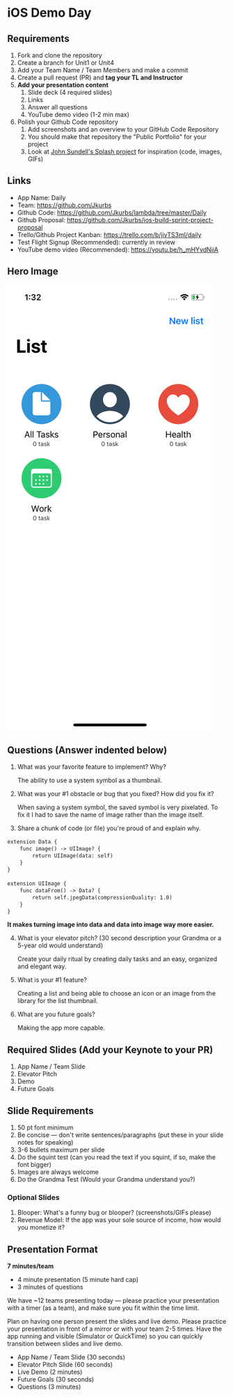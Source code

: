 # iOS Demo Day

## Requirements

1. Fork and clone the repository
2. Create a branch for Unit1 or Unit4
3. Add your Team Name / Team Members and make a commit
4. Create a pull request (PR) and **tag your TL and Instructor**
5. **Add your presentation content**
    1. Slide deck (4 required slides)
    2. Links
    3. Answer all questions 
    4. YouTube demo video (1-2 min max)
6. Polish your Github Code repository
    1. Add screenshots and an overview to your GitHub Code Repository
    2. You should make that repository the "Public Portfolio" for your project
    3. Look at [John Sundell's Splash project](https://github.com/JohnSundell/Splash) for inspiration (code, images, GIFs)


## Links

* App Name: Daily 
* Team: https://github.com/Jkurbs
* Github Code: https://github.com/Jkurbs/lambda/tree/master/Daily
* Github Proposal: https://github.com/Jkurbs/ios-build-sprint-project-proposal
* Trello/Github Project Kanban: https://trello.com/b/jivTS3ml/daily
* Test Flight Signup (Recommended): currently in review
* YouTube demo video (Recommended): https://youtu.be/h_mHYvdNiiA

## Hero Image

![](https://github.com/Jkurbs/iOS-Demo-Day/blob/master/Images/screenshot.png)

## Questions (Answer indented below)

1. What was your favorite feature to implement? Why?

    The ability to use a system symbol as a thumbnail.

2. What was your #1 obstacle or bug that you fixed? How did you fix it?

    When saving a system symbol, the saved symbol is very pixelated.
    To fix it I had to save the name of image rather than the image itself. 
  
3. Share a chunk of code (or file) you're proud of and explain why.

```
extension Data {
    func image() -> UIImage? {
        return UIImage(data: self)
    }
}

extension UIImage {
    func dataFrom() -> Data? {
        return self.jpegData(compressionQuality: 1.0)
    }
}
```

**It makes turning image into data and data into image way more easier.**


  
4. What is your elevator pitch? (30 second description your Grandma or a 5-year old would understand)

    Create your daily ritual by creating daily tasks and an easy, organized and elegant way.
  
5. What is your #1 feature?

    Creating a list and being able to choose an icon or an image from the library for the list thumbnail.
  
6. What are you future goals?

    Making the app more capable.

## Required Slides (Add your Keynote to your PR)

1. App Name / Team Slide
2. Elevator Pitch
3. Demo
4. Future Goals

## Slide Requirements

1. 50 pt font minimum
2. Be concise — don't write sentences/paragraphs (put these in your slide notes for speaking)
3. 3-6 bullets maximum per slide
4. Do the squint test (can you read the text if you squint, if so, make the font bigger)
6. Images are always welcome
7. Do the Grandma Test (Would your Grandma understand you?)

### Optional Slides

1. Blooper: What's a funny bug or blooper? (screenshots/GIFs please)
2. Revenue Model: If the app was your sole source of income, how would you monetize it?

## Presentation Format

**7 minutes/team**

* 4 minute presentation (5 minute hard cap)
* 3 minutes of questions

We have ~12 teams presenting today — please practice your presentation with a timer (as a team), and make sure you fit within the time limit.

Plan on having one person present the slides and live demo. Please practice your presentation in front of a mirror or with your team 2-5 times. Have the app running and visible (Simulator or QuickTime) so you can quickly transition between slides and live demo.

* App Name / Team Slide (30 seconds)
* Elevator Pitch Slide (60 seconds)
* Live Demo (2 minutes)
* Future Goals (30 seconds)
* Questions (3 minutes)

